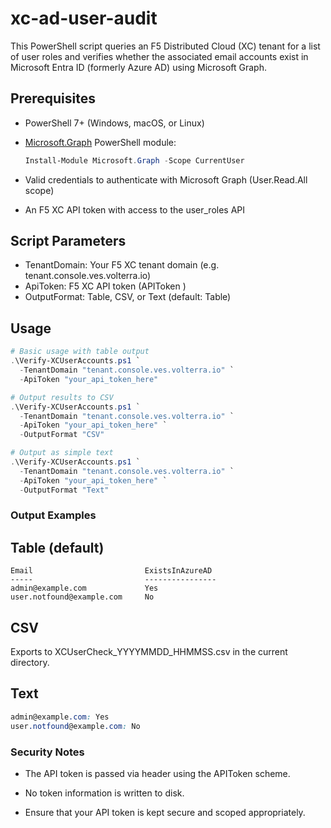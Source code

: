 # xc-ad-user-audit

This PowerShell script queries an F5 Distributed Cloud (XC) tenant for a list of user roles and verifies whether the associated email accounts exist in Microsoft Entra ID (formerly Azure AD) using Microsoft Graph.

## Prerequisites

- PowerShell 7+ (Windows, macOS, or Linux)
- [Microsoft.Graph](https://www.powershellgallery.com/packages/Microsoft.Graph) PowerShell module:

  ```powershell
  Install-Module Microsoft.Graph -Scope CurrentUser
  ```

- Valid credentials to authenticate with Microsoft Graph (User.Read.All scope)

- An F5 XC API token with access to the user_roles API

## Script Parameters

- TenantDomain: Your F5 XC tenant domain (e.g. tenant.console.ves.volterra.io)
- ApiToken: F5 XC API token (APIToken <token>)
- OutputFormat: Table, CSV, or Text (default: Table)

## Usage

```powershell
# Basic usage with table output
.\Verify-XCUserAccounts.ps1 `
  -TenantDomain "tenant.console.ves.volterra.io" `
  -ApiToken "your_api_token_here"

# Output results to CSV
.\Verify-XCUserAccounts.ps1 `
  -TenantDomain "tenant.console.ves.volterra.io" `
  -ApiToken "your_api_token_here" `
  -OutputFormat "CSV"

# Output as simple text
.\Verify-XCUserAccounts.ps1 `
  -TenantDomain "tenant.console.ves.volterra.io" `
  -ApiToken "your_api_token_here" `
  -OutputFormat "Text"
```

### Output Examples

## Table (default)

```pgsql
Email                         ExistsInAzureAD
-----                         ----------------
admin@example.com             Yes
user.notfound@example.com     No
```

## CSV

Exports to XCUserCheck_YYYYMMDD_HHMMSS.csv in the current directory.

## Text

```scss
admin@example.com: Yes
user.notfound@example.com: No
```

### Security Notes

- The API token is passed via header using the APIToken scheme.

- No token information is written to disk.

- Ensure that your API token is kept secure and scoped appropriately.
